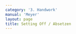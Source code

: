 ```yaml
---
category: '3. Handwork'
manual: 'Meyer'
layout: page
title: Setting Off / Absetzen
---
```


<link rel="import" href="/bower_components/polymer/polymer.html">
<link rel="import" href="shared-styles.html">

<dom-module id="{{ page.url | split:'/' | last | remove: '.html' }}-element">
  <template>
    <style include="shared-styles">
      :host {
        display: block;

        padding: 10px;
      }
    </style>

    <div class="card">

      <h1>{{ page.title }}</h1>


      <p>Transcription:</p>
      <blockquote><p>Since all combat devices require two things, namely cutting, and using the sword to bear off or parry the cuts, note that this handwork is the true bearing off or parrying, with which you do not simply catch the stroke without cutting back, but at the very moment the setting off connects, you hit to his opening with a step out.</p>

      <blockquote><p>For instance, if you come in the Onset into the Change and they cut at you from above, then go up with the long edge against their stroke and step the same time with your right foot toward their left and set them off; then at the moment it clashes, turn the short edge and flick it at their head.</p></blockquote>
      </blockquote>

      <p>It is useful to note in the example Meÿer gives us, one could also stab instead of flicking at the head. Meÿer avoids stabbing due to the etiquette of his time period.</p>

    </div>
  </template>

  <script>
    Polymer({
      is: '{{ page.url | split:'/' | last | remove: '.html' }}-element',
    });
  </script>
</dom-module>